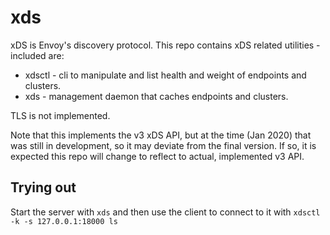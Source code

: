 # xds

xDS is Envoy's discovery protocol. This repo contains xDS related utilities - included are:

- xdsctl - cli to manipulate and list health and weight of endpoints and clusters.
- xds - management daemon that caches endpoints and clusters.

TLS is not implemented.

Note that this implements the v3 xDS API, but at the time (Jan 2020) that was still in development,
so it may deviate from the final version. If so, it is expected this repo will change to reflect to
actual, implemented v3 API.

## Trying out

Start the server with `xds` and then use the client to connect to it with
`xdsctl -k -s 127.0.0.1:18000 ls`
